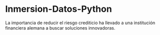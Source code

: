 # Inmersion-Datos-Python
La importancia de reducir el riesgo crediticio ha llevado a una institución financiera alemana a buscar soluciones innovadoras.
